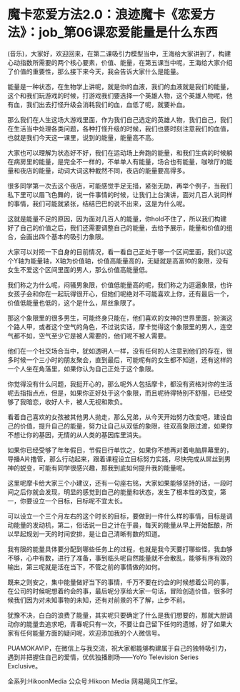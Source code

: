 # 魔卡恋爱方法2.0：浪迹魔卡《恋爱方法》：job_第06课恋爱能量是什么东西

(音乐)，大家好，欢迎回来，在第二课吸引力模型当中，王海给大家讲到了，构建心动指数所需要的两个核心要素，价值、能量，在第五课当中呢，王海给大家介绍了价值的重要性，那么接下来今天，我会告诉大家什么是能量。

能量是一种状态，在生物学上讲呢，就是你的血液，我们的血液就是我们的能量，这个和我们玩游戏的时候，打游戏我们要选择一个英雄人物，这个英雄人物呢，他有血，我们出去打怪升级会消耗我们的血，血低了呢，就要补血。

那么我们在人生这场大游戏里面，作为我们自己选定的英雄人物，我们自己，我们在生活当中处理各类问题，各种打怪升级的时候，我们也要时刻注意我们的血值，也就是我们今天这一课里，说到的能量，能量高不高。

大家也可以理解为状态好不好，我们在运动场上奔跑的能量，和我们生病的时候躺在病房里的能量，是完全不一样的，不单单人有能量，场合也有能量，咖啡厅的能量和夜店的能量，动词大词这种截然不同，夜店的能量要高得多。

很多同学第一次去这个夜店，可能感觉手足无措，紧张无助，再举个例子，当我们私下里可以眉飞色舞的，说一件事情的时候，让我们上台演讲，面对几百人说同样的事情，我们可能就紧张，结结巴巴的说不出来，这是为什么呢。

这就是能量不足的原因，因为面对几百人的能量，你hold不住了，所以我们构建好了自己的价值之后，我们还需要调整自己的能量，去给予展示，能量和价值的组合，会画出四个基本的吸引力象限。

大家可以对照一下自身的目前情况，看一看自己正处于哪一个区间里面，我们以这个Y轴为能量轴，X轴为价值轴，价值高能量高的，无疑就是高富帅的象限，没有女生不爱这个区间里面的男人，那么价值高能量低。

我们称之为什么呢，闷骚男象限，价值低能量高的呢，我们称之为逗逼象限，也许女孩子会和你在一起玩得很开心，但她们呢绝对不可能喜欢上你，还有最后一个，价值低能量也低的，这个是什么，屌丝象限了。

那这个象限里的很多男生，可能终身只能在，他们喜欢的女神的世界里面，扮演这个路人甲，或者这个空气的角色，不过说实话，摩卡觉得这个象限里的男人，连空气都不如，空气至少它是被人需要的，他们呢不被人需要。

他们在一个社交场合当中，犹如透明人一样，没有任何的人注意到他们的存在，很多时候一个三小时的朋友聚会，直到最后，可能呢有的女生都不知道，还有这样的一个人坐在角落里，如果你认为自己正处于这个象限。

你觉得没有什么问题，我挺开心的，那么呢外人包括摩卡，都没有资格对你的生活呢去指指点点，但是，如果你正好处于这个象限，而且呢待得特别不舒服，已经受够了我暗恋，收好人卡，被人无视和欺负。

看着自己喜欢的女孩被其他男人抛走，那么兄弟，从今天开始努力改变吧，建设自己的价值，提升自己的能量，努力让自己从双低的象限，往双高象限过渡，如果你不想让你的基因，无情的从人类的基因库里消失。

如果你已经受够了年年假日，节假日行单饮之，如果你不想再对着电脑屏幕里的，导播A片撸管，那么行动起来，跟着课程设立目标努力实践，尽快完成从屌丝到男神的蜕变，可能有同学很感兴趣，那我到底如何提升我的能量呢。

这里呢摩卡给大家三个小建议，还有一句座右铭，大家如果能够坚持的话，一段时间之后你就会发现，明显的感觉到自己的能量和状态，发生了根本性的改变，第一，你要设立一个目标，目标呢不宜太长。

可以设立一个三个月左右的这个时长的目标，要做到一件什么样的事情，目标是调动能量的发动机，第二，俗话说一日之计在于晨，每天的能量从早上开始酝酿，所以早起规划一天的时间安排，是让自己清晰有数的知道。

我有限的能量具体要分配到哪些任务上的过程，也就是我今天要打哪些怪，我血够不够，心中有数，进行了准备，事到临头呢自然能量就不会散乱，能够有序有效的输出，第三呢就是活在当下，不管之前的事情做的如何。

既来之则安之，集中能量做好当下的事情，千万不要在约会的时候想着公司的事，在公司的时候呢想着约会的事，最后呢分享给大家一句话，冒险创造价值，很多时候我们因为对未知事物的未知，还有对前景的不了解，止步不前。

犹豫不决，白白的浪费了能量，其实呢只要确定了什么是我们想要的，那就大胆调动你的能量去追求吧，青春呢只有一次，不要让自己留下任何的遗憾，好了如果大家有任何能量方面的疑问呢，欢迎添加我的个人微信号。

PUAMOKAVIP，在微信上与我交流，祝大家都能够构建属于自己的独特吸引力，遇到并把握住自己的爱情，优优独播剧场——YoYo Television Series Exclusive。

全系列:HikoonMedia 公众号:Hikoon Media 网易飓风工作室。